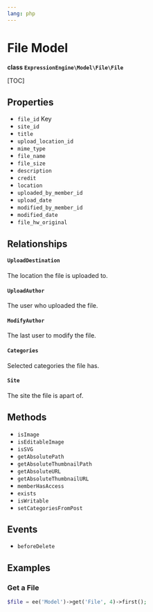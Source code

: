 ```yaml
---
lang: php
---
```


<!--
    This source file is part of the open source project
    ExpressionEngine User Guide (https://github.com/ExpressionEngine/ExpressionEngine-User-Guide)

    @link      https://expressionengine.com/
    @copyright Copyright (c) 2003-2021, Packet Tide, LLC (https://packettide.com)
    @license   https://expressionengine.com/license Licensed under Apache License, Version 2.0
-->

# File Model

**class `ExpressionEngine\Model\File\File`**

[TOC]

## Properties

- `file_id` Key
- `site_id`
- `title`
- `upload_location_id`
- `mime_type`
- `file_name`
- `file_size`
- `description`
- `credit`
- `location`
- `uploaded_by_member_id`
- `upload_date`
- `modified_by_member_id`
- `modified_date`
- `file_hw_original`

## Relationships

#### `UploadDestination`

The location the file is uploaded to.

#### `UploadAuthor`

The user who uploaded the file.

#### `ModifyAuthor`

The last user to modify the file.

#### `Categories`

Selected categories the file has.

#### `Site`

The site the file is apart of.

## Methods

- `isImage`
- `isEditableImage`
- `isSVG`
- `getAbsolutePath`
- `getAbsoluteThumbnailPath`
- `getAbsoluteURL`
- `getAbsoluteThumbnailURL`
- `memberHasAccess`
- `exists`
- `isWritable`
- `setCategoriesFromPost`

## Events

- `beforeDelete`

## Examples

### Get a File

```php
$file = ee('Model')->get('File', 4)->first();
```
